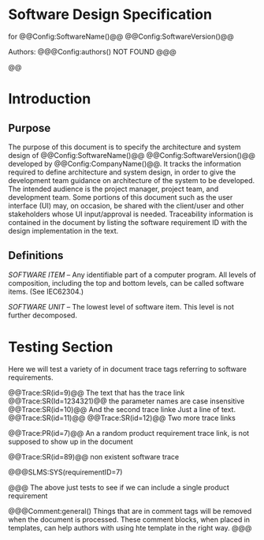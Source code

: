 ﻿
# Software Design Specification

for
@@Config:SoftwareName()@@ @@Config:SoftwareVersion()@@  
  
Authors:
@@@Config:authors()
NOT FOUND
@@@

@@

# Introduction
## Purpose
The purpose of this document is to specify the architecture and system design of 
@@Config:SoftwareName()@@ @@Config:SoftwareVersion()@@ developed by @@Config:CompanyName()@@. 
It tracks the information required to define architecture and system design, in order to give the development 
team guidance on architecture of the system to be developed. The intended audience is the project manager, 
project team, and development team. Some portions of this document such as the user interface (UI) may, on occasion, 
be shared with the client/user and other stakeholders whose UI input/approval is needed. Traceability information is 
contained in the document by listing the software requirement ID with the design implementation in the text. 

## Definitions
*SOFTWARE ITEM* – Any identifiable part of a computer program. All levels of composition, including the top and bottom
levels, can be called software items. (See IEC62304.)

*SOFTWARE UNIT* – The lowest level of software item. This level is not further decomposed.

# Testing Section
Here we will test a variety of in document trace tags referring to software requirements.

@@Trace:SR(id=9)@@ The text that has the trace link
@@Trace:SR(Id=1234321)@@ the parameter names are case insensitive
@@Trace:SR(id=10)@@ And the second trace linke
Just a line of text.
@@Trace:SR(id=11)@@ @@Trace:SR(id=12)@@ Two more trace links

@@Trace:PR(id=7)@@ An a random product requirement trace link, is not supposed to show up in the document

@@Trace:SR(id=89)@@ non existent software trace

@@@SLMS:SYS(requirementID=7)

@@@
The above just tests to see if we can include a single product requirement

@@@Comment:general()
Things that are in comment tags will be removed when the document is processed. These comment blocks, when placed
in templates, can help authors with using hte template in the right way.
@@@
